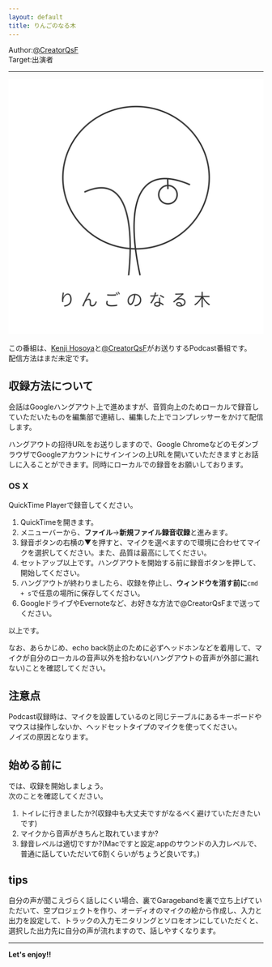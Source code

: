 ```yaml
---
layout: default
title: りんごのなる木
---
```


Author:[@CreatorQsF](http://f.9en.co/?move=mainSns)  
Target:出演者

---

![りんごのなる木](/img/apple-tree.svg)

この番組は、[Kenji Hosoya](https://medium.com/@kenjihosoya)と[@CreatorQsF](http://f.9en.co/?move=mainSns)がお送りするPodcast番組です。  
配信方法はまだ未定です。

## 収録方法について

会話はGoogleハングアウト上で進めますが、音質向上のためローカルで録音していただいたものを編集部で連結し、編集した上でコンプレッサーをかけて配信します。

ハングアウトの招待URLをお送りしますので、Google ChromeなどのモダンブラウザでGoogleアカウントにサインインの上URLを開いていただきますとお話しに入ることができます。同時にローカルでの録音をお願いしております。

### OS X

QuickTime Playerで録音してください。

1. QuickTimeを開きます。
2. メニューバーから、**ファイル**→**新規ファイル録音収録**と進みます。
3. 録音ボタンの右横の▼を押すと、マイクを選べますので環境に合わせてマイクを選択してください。また、品質は最高にしてください。
4. セットアップ以上です。ハングアウトを開始する前に録音ボタンを押して、開始してください。
5. ハングアウトが終わりましたら、収録を停止し、**ウィンドウを消す前に**`cmd + s`で任意の場所に保存してください。
6. GoogleドライブやEvernoteなど、お好きな方法で@CreatorQsFまで送ってください。

以上です。

なお、あらかじめ、echo back防止のために必ずヘッドホンなどを着用して、マイクが自分のローカルの音声以外を拾わない(ハングアウトの音声が外部に漏れない)ことを確認してください。

## 注意点

Podcast収録時は、マイクを設置しているのと同じテーブルにあるキーボードやマウスは操作しないか、ヘッドセットタイプのマイクを使ってください。  
ノイズの原因となります。

## 始める前に

では、収録を開始しましょう。  
次のことを確認してください。

1. トイレに行きましたか?(収録中も大丈夫ですがなるべく避けていただきたいです)
2. マイクから音声がきちんと取れていますか?
3. 録音レベルは適切ですか?(Macですと設定.appのサウンドの入力レベルで、普通に話していただいて6割くらいがちょうど良いです。)

## tips

自分の声が聞こえづらく話しにくい場合、裏でGaragebandを裏で立ち上げていただいて、空プロジェクトを作り、オーディオのマイクの絵から作成し、入力と出力を設定して、トラックの入力モニタリングとソロをオンにしていただくと、選択した出力先に自分の声が流れますので、話しやすくなります。

---

**Let's enjoy!!**
